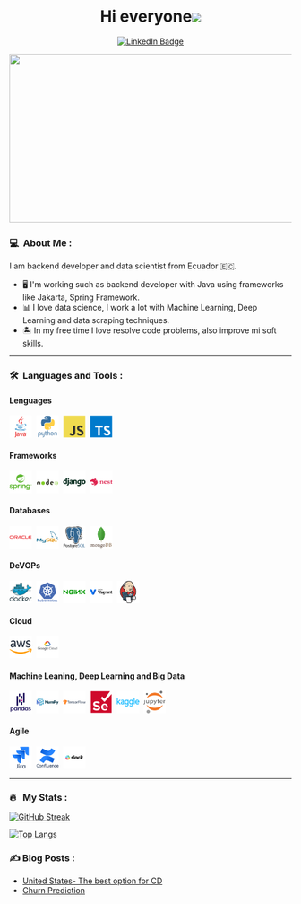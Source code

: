 <h1 align="center">Hi everyone<img src="https://media.giphy.com/media/hvRJCLFzcasrR4ia7z/giphy.gif" width="40"></h1>
<p align="center">
<a href="https://www.linkedin.com/in/bryam-vega/"><img src="https://img.shields.io/badge/LinkedIn-blue?style=for-the-badge&logo=linkedin&logoColor=white" alt="LinkedIn Badge"></a>
</p>
<p align="center"><img src="https://media.giphy.com/media/dWesBcTLavkZuG35MI/giphy.gif" width="600" height="300"  /></p>

### 💻 &nbsp;About Me :

I am backend developer and data scientist from Ecuador 🇪🇨.

- 🖥️ I'm working such as backend developer  with Java using frameworks like Jakarta, Spring Framework.
- 📊 I love data science, I work a lot with Machine Learning, Deep Learning and data scraping techniques.
- 🏝 In my free time I love resolve code problems, also improve mi soft skills.

---

### 🛠 &nbsp;Languages and Tools :

#### Lenguages
<p>
<img src="https://github.com/devicons/devicon/blob/master/icons/java/java-original-wordmark.svg" title="Java" alt="Java" width="40" height="40"/>&nbsp;
<img src="https://github.com/devicons/devicon/blob/master/icons/python/python-original-wordmark.svg" title="Python" alt="Python" width="40" height="40"/>&nbsp;
<img src="https://github.com/devicons/devicon/blob/master/icons/javascript/javascript-original.svg" title="JavaScript" alt="JavaScript" width="40" height="40"/>&nbsp;
<img src="https://github.com/devicons/devicon/blob/master/icons/typescript/typescript-original.svg" title="Typescript" alt="Typescript" width="40" height="40"/>&nbsp;
</p>

#### Frameworks

<p>
<img src="https://github.com/devicons/devicon/blob/master/icons/spring/spring-original-wordmark.svg" title="Spring" alt="Spring" width="40" height="40"/>&nbsp;
<img src="https://github.com/devicons/devicon/blob/master/icons/nodejs/nodejs-original-wordmark.svg" title="NodeJS" alt="NodeJS" width="40" height="40"/>&nbsp;
<img src="https://github.com/devicons/devicon/blob/master/icons/django/django-plain-wordmark.svg" title="Django" alt="Django" width="40" height="40"/>&nbsp;
<img src="https://github.com/devicons/devicon/blob/master/icons/nestjs/nestjs-plain-wordmark.svg" title="NestJs" alt="NestJs" width="40" height="40"/>&nbsp;
</p>

#### Databases

<p>
<img src="https://github.com/devicons/devicon/blob/master/icons/oracle/oracle-original.svg" title="Oracle"  alt="Oracle" width="40" height="40"/>&nbsp;
<img src="https://github.com/devicons/devicon/blob/master/icons/mysql/mysql-original-wordmark.svg" title="MySQL"  alt="MySQL" width="40" height="40"/>&nbsp;
<img src="https://github.com/devicons/devicon/blob/master/icons/postgresql/postgresql-original-wordmark.svg" title="PostgreSQL"  alt="PostgreSQL" width="40" height="40"/>&nbsp;
<img src="https://github.com/devicons/devicon/blob/master/icons/mongodb/mongodb-original-wordmark.svg" title="MongoDB"  alt="MongoDB" width="40" height="40"/>&nbsp;
</p>

#### DeVOPs

<p>
<img src="https://github.com/devicons/devicon/blob/master/icons/docker/docker-original-wordmark.svg" title="Docker"  alt="Docker" width="40" height="40"/>&nbsp;
<img src="https://github.com/devicons/devicon/blob/master/icons/kubernetes/kubernetes-plain-wordmark.svg" title="Kubernetes"  alt="Kubernetes" width="40" height="40"/>&nbsp;
<img src="https://github.com/devicons/devicon/blob/master/icons/nginx/nginx-original.svg" title="Nginx"  alt="Nginx" width="40" height="40"/>&nbsp;
<img src="https://github.com/devicons/devicon/blob/master/icons/vagrant/vagrant-original-wordmark.svg" title="Vagrant"  alt="Vagrant" width="40" height="40"/>&nbsp;
<img src="https://github.com/devicons/devicon/blob/master/icons/jenkins/jenkins-original.svg" title="Jenkins"  alt="Jenkins" width="40" height="40"/>&nbsp;
</p>

#### Cloud

<p>
<img src="https://github.com/devicons/devicon/blob/master/icons/amazonwebservices/amazonwebservices-original-wordmark.svg" title="aws"  alt="aws" width="40" height="40"/>&nbsp;
<img src="https://github.com/devicons/devicon/blob/master/icons/googlecloud/googlecloud-original-wordmark.svg" title="gc"  alt="gc" width="40" height="40"/>&nbsp;
</p>

#### Machine Leaning, Deep Learning and Big Data

<p>
<img src="https://github.com/devicons/devicon/blob/master/icons/pandas/pandas-original-wordmark.svg" title="Pandas"  alt="Pandas" width="40" height="40"/>&nbsp;
<img src="https://github.com/devicons/devicon/blob/master/icons/numpy/numpy-original-wordmark.svg" title="Numpy"  alt="Numpy" width="40" height="40"/>&nbsp;
<img src="https://github.com/devicons/devicon/blob/master/icons/tensorflow/tensorflow-original-wordmark.svg" title="Tensorflow"  alt="Tensorflow" width="40" height="40"/>&nbsp;
<img src="https://github.com/devicons/devicon/blob/master/icons/selenium/selenium-original.svg" title="Selenium"  alt="Selenium" width="40" height="40"/>&nbsp;
<img src="https://github.com/devicons/devicon/blob/master/icons/kaggle/kaggle-original-wordmark.svg" title="Kaggle"  alt="Kaggle" width="40" height="40"/>&nbsp;
<img src="https://github.com/devicons/devicon/blob/master/icons/jupyter/jupyter-original-wordmark.svg" title="Jupyter"  alt="Jupyter" width="40" height="40"/>&nbsp;

</p>

#### Agile

<p>
<img src="https://github.com/devicons/devicon/blob/master/icons/jira/jira-original-wordmark.svg" title="Jira"  alt="Jira" width="40" height="40"/>&nbsp;
<img src="https://github.com/devicons/devicon/blob/master/icons/confluence/confluence-original-wordmark.svg" title="Confluence"  alt="Confluence" width="40" height="40"/>&nbsp;
<img src="https://github.com/devicons/devicon/blob/master/icons/slack/slack-original-wordmark.svg" title="Slack"  alt="Slack" width="40" height="40"/>&nbsp;
</p>

----

### 🔥 &nbsp; My Stats :

[![GitHub Streak](http://github-readme-streak-stats.herokuapp.com?user=bvegaM&hide_border=true&date_format=M%20j%5B%2C%20Y%5D&background=FFFFFF&stroke=22DDD3&ring=2FD5DD&border=DD2727&fire=2DDD6A&currStreakNum=71DD46&sideNums=34DD2B&currStreakLabel=57DD9E)](https://git.io/streak-stats)

[![Top Langs](https://github-readme-stats.vercel.app/api/top-langs/?username=bvegaM&layout=compact)](https://github.com/anuraghazra/github-readme-stats)

### ✍️ Blog Posts : 

- [United States- The best option for CD](https://www.kaggle.com/code/vegabryam/estados-unidos-la-mejor-opci-n-para-cd/notebook)
- [Churn Prediction](https://www.kaggle.com/code/vegabryam/churn-predicci-n-banco-del-austro-test)
